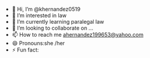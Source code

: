 - 👋 Hi, I’m @khernandez0519
- 👀 I’m interested in law 
- 🌱 I’m currently learning paralegal law 
- 💞️ I’m looking to collaborate on ...
- 📫 How to reach me ahernandez199653@yahoo.com
- 😄 Pronouns:she /her 
- ⚡ Fun fact: 

<!---
khernandez0519/khernandez0519 is a ✨ special ✨ repository because its `README.md` (this file) appears on your GitHub profile.
You can click the Preview link to take a look at your changes.
--->
